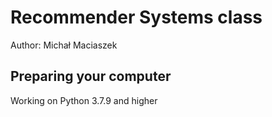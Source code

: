 # Recommender Systems class

Author: Michał Maciaszek

## Preparing your computer

Working on Python 3.7.9 and higher





